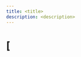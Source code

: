 ```yaml
---
title: <title>
description: <description>
---
```


<!-- index: start -->

# [<title>](<file>.md)

_Jan 1, 2024_ | [:fontawesome-brands-meetup: Meetup](https://www.meetup.com/python-spokane/events/<meetup_event_id>/){target=_blank}

<img src="/img/<event_image_filepath>" width="600" height="337.5">

<!-- <description> -->

<!-- index: end -->

<!--
## About
-->
